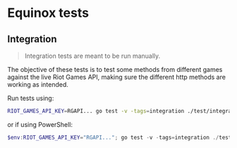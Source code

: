 # Equinox tests

## Integration

> Integration tests are meant to be run manually.

The objective of these tests is to test some methods from different games against the live Riot Games API, making sure the different http methods are working as intended.

Run tests using:

```bash
RIOT_GAMES_API_KEY=RGAPI... go test -v -tags=integration ./test/integration
```

or if using PowerShell:

```powershell
$env:RIOT_GAMES_API_KEY="RGAPI..."; go test -v -tags=integration ./test/integration; Remove-Item Env:RIOT_GAMES_API_KEY
```
